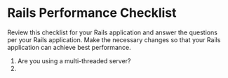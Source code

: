 # Rails Performance Checklist

Review this checklist for your Rails application and answer the questions per your Rails application. Make the necessary changes so that your Rails application can achieve best performance.

1. Are you using a multi-threaded server? 
2. 

